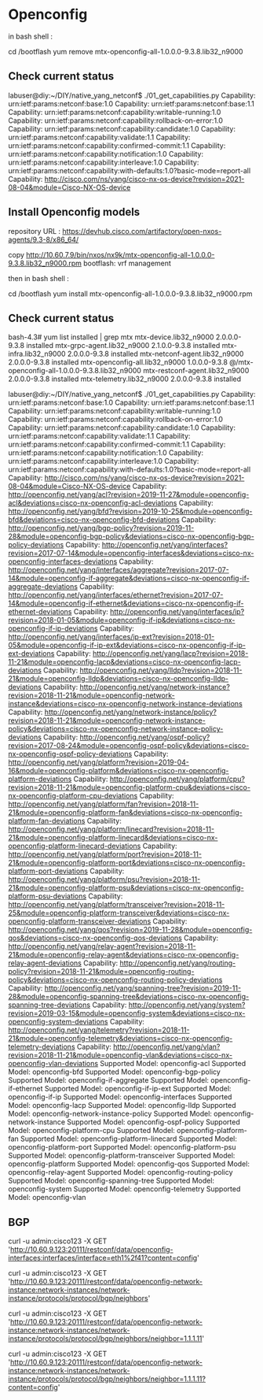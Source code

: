 # Openconfig

in bash shell :

cd /bootflash
yum remove mtx-openconfig-all-1.0.0.0-9.3.8.lib32_n9000

## Check current status
labuser@diy:~/DIY/native_yang_netconf$ ./01_get_capabilities.py
Capability: urn:ietf:params:netconf:base:1.0
Capability: urn:ietf:params:netconf:base:1.1
Capability: urn:ietf:params:netconf:capability:writable-running:1.0
Capability: urn:ietf:params:netconf:capability:rollback-on-error:1.0
Capability: urn:ietf:params:netconf:capability:candidate:1.0
Capability: urn:ietf:params:netconf:capability:validate:1.1
Capability: urn:ietf:params:netconf:capability:confirmed-commit:1.1
Capability: urn:ietf:params:netconf:capability:notification:1.0
Capability: urn:ietf:params:netconf:capability:interleave:1.0
Capability: urn:ietf:params:netconf:capability:with-defaults:1.0?basic-mode=report-all
Capability: http://cisco.com/ns/yang/cisco-nx-os-device?revision=2021-08-04&module=Cisco-NX-OS-device

## Install Openconfig models
repository URL : https://devhub.cisco.com/artifactory/open-nxos-agents/9.3-8/x86_64/

copy http://10.60.7.9/bin/nxos/nx9k/mtx-openconfig-all-1.0.0.0-9.3.8.lib32_n9000.rpm bootflash: vrf management

then in bash shell :

cd /bootflash
yum install mtx-openconfig-all-1.0.0.0-9.3.8.lib32_n9000.rpm

## Check current status
bash-4.3# yum list installed | grep mtx
mtx-device.lib32_n9000                 2.0.0.0-9.3.8                 installed
mtx-grpc-agent.lib32_n9000             2.1.0.0-9.3.8                 installed
mtx-infra.lib32_n9000                  2.0.0.0-9.3.8                 installed
mtx-netconf-agent.lib32_n9000          2.0.0.0-9.3.8                 installed
mtx-openconfig-all.lib32_n9000         1.0.0.0-9.3.8                 @/mtx-openconfig-all-1.0.0.0-9.3.8.lib32_n9000
mtx-restconf-agent.lib32_n9000         2.0.0.0-9.3.8                 installed
mtx-telemetry.lib32_n9000              2.0.0.0-9.3.8                 installed

labuser@diy:~/DIY/native_yang_netconf$ ./01_get_capabilities.py
Capability: urn:ietf:params:netconf:base:1.0
Capability: urn:ietf:params:netconf:base:1.1
Capability: urn:ietf:params:netconf:capability:writable-running:1.0
Capability: urn:ietf:params:netconf:capability:rollback-on-error:1.0
Capability: urn:ietf:params:netconf:capability:candidate:1.0
Capability: urn:ietf:params:netconf:capability:validate:1.1
Capability: urn:ietf:params:netconf:capability:confirmed-commit:1.1
Capability: urn:ietf:params:netconf:capability:notification:1.0
Capability: urn:ietf:params:netconf:capability:interleave:1.0
Capability: urn:ietf:params:netconf:capability:with-defaults:1.0?basic-mode=report-all
Capability: http://cisco.com/ns/yang/cisco-nx-os-device?revision=2021-08-04&module=Cisco-NX-OS-device
Capability: http://openconfig.net/yang/acl?revision=2019-11-27&module=openconfig-acl&deviations=cisco-nx-openconfig-acl-deviations
Capability: http://openconfig.net/yang/bfd?revision=2019-10-25&module=openconfig-bfd&deviations=cisco-nx-openconfig-bfd-deviations
Capability: http://openconfig.net/yang/bgp-policy?revision=2019-11-28&module=openconfig-bgp-policy&deviations=cisco-nx-openconfig-bgp-policy-deviations
Capability: http://openconfig.net/yang/interfaces?revision=2017-07-14&module=openconfig-interfaces&deviations=cisco-nx-openconfig-interfaces-deviations
Capability: http://openconfig.net/yang/interfaces/aggregate?revision=2017-07-14&module=openconfig-if-aggregate&deviations=cisco-nx-openconfig-if-aggregate-deviations
Capability: http://openconfig.net/yang/interfaces/ethernet?revision=2017-07-14&module=openconfig-if-ethernet&deviations=cisco-nx-openconfig-if-ethernet-deviations
Capability: http://openconfig.net/yang/interfaces/ip?revision=2018-01-05&module=openconfig-if-ip&deviations=cisco-nx-openconfig-if-ip-deviations
Capability: http://openconfig.net/yang/interfaces/ip-ext?revision=2018-01-05&module=openconfig-if-ip-ext&deviations=cisco-nx-openconfig-if-ip-ext-deviations
Capability: http://openconfig.net/yang/lacp?revision=2018-11-21&module=openconfig-lacp&deviations=cisco-nx-openconfig-lacp-deviations
Capability: http://openconfig.net/yang/lldp?revision=2018-11-21&module=openconfig-lldp&deviations=cisco-nx-openconfig-lldp-deviations
Capability: http://openconfig.net/yang/network-instance?revision=2018-11-21&module=openconfig-network-instance&deviations=cisco-nx-openconfig-network-instance-deviations
Capability: http://openconfig.net/yang/network-instance/policy?revision=2018-11-21&module=openconfig-network-instance-policy&deviations=cisco-nx-openconfig-network-instance-policy-deviations
Capability: http://openconfig.net/yang/ospf-policy?revision=2017-08-24&module=openconfig-ospf-policy&deviations=cisco-nx-openconfig-ospf-policy-deviations
Capability: http://openconfig.net/yang/platform?revision=2019-04-16&module=openconfig-platform&deviations=cisco-nx-openconfig-platform-deviations
Capability: http://openconfig.net/yang/platform/cpu?revision=2018-11-21&module=openconfig-platform-cpu&deviations=cisco-nx-openconfig-platform-cpu-deviations
Capability: http://openconfig.net/yang/platform/fan?revision=2018-11-21&module=openconfig-platform-fan&deviations=cisco-nx-openconfig-platform-fan-deviations
Capability: http://openconfig.net/yang/platform/linecard?revision=2018-11-21&module=openconfig-platform-linecard&deviations=cisco-nx-openconfig-platform-linecard-deviations
Capability: http://openconfig.net/yang/platform/port?revision=2018-11-21&module=openconfig-platform-port&deviations=cisco-nx-openconfig-platform-port-deviations
Capability: http://openconfig.net/yang/platform/psu?revision=2018-11-21&module=openconfig-platform-psu&deviations=cisco-nx-openconfig-platform-psu-deviations
Capability: http://openconfig.net/yang/platform/transceiver?revision=2018-11-25&module=openconfig-platform-transceiver&deviations=cisco-nx-openconfig-platform-transceiver-deviations
Capability: http://openconfig.net/yang/qos?revision=2019-11-28&module=openconfig-qos&deviations=cisco-nx-openconfig-qos-deviations
Capability: http://openconfig.net/yang/relay-agent?revision=2018-11-21&module=openconfig-relay-agent&deviations=cisco-nx-openconfig-relay-agent-deviations
Capability: http://openconfig.net/yang/routing-policy?revision=2018-11-21&module=openconfig-routing-policy&deviations=cisco-nx-openconfig-routing-policy-deviations
Capability: http://openconfig.net/yang/spanning-tree?revision=2019-11-28&module=openconfig-spanning-tree&deviations=cisco-nx-openconfig-spanning-tree-deviations
Capability: http://openconfig.net/yang/system?revision=2019-03-15&module=openconfig-system&deviations=cisco-nx-openconfig-system-deviations
Capability: http://openconfig.net/yang/telemetry?revision=2018-11-21&module=openconfig-telemetry&deviations=cisco-nx-openconfig-telemetry-deviations
Capability: http://openconfig.net/yang/vlan?revision=2018-11-21&module=openconfig-vlan&deviations=cisco-nx-openconfig-vlan-deviations
Supported Model: openconfig-acl
Supported Model: openconfig-bfd
Supported Model: openconfig-bgp-policy
Supported Model: openconfig-if-aggregate
Supported Model: openconfig-if-ethernet
Supported Model: openconfig-if-ip-ext
Supported Model: openconfig-if-ip
Supported Model: openconfig-interfaces
Supported Model: openconfig-lacp
Supported Model: openconfig-lldp
Supported Model: openconfig-network-instance-policy
Supported Model: openconfig-network-instance
Supported Model: openconfig-ospf-policy
Supported Model: openconfig-platform-cpu
Supported Model: openconfig-platform-fan
Supported Model: openconfig-platform-linecard
Supported Model: openconfig-platform-port
Supported Model: openconfig-platform-psu
Supported Model: openconfig-platform-transceiver
Supported Model: openconfig-platform
Supported Model: openconfig-qos
Supported Model: openconfig-relay-agent
Supported Model: openconfig-routing-policy
Supported Model: openconfig-spanning-tree
Supported Model: openconfig-system
Supported Model: openconfig-telemetry
Supported Model: openconfig-vlan

## BGP


curl -u admin:cisco123 -X GET 'http://10.60.9.123:20111/restconf/data/openconfig-interfaces:interfaces/interface=eth1%2f41?content=config'


curl -u admin:cisco123 -X GET 'http://10.60.9.123:20111/restconf/data/openconfig-network-instance:network-instances/network-instance/protocols/protocol/bgp/neighbors'

curl -u admin:cisco123 -X GET 'http://10.60.9.123:20111/restconf/data/openconfig-network-instance:network-instances/network-instance/protocols/protocol/bgp/neighbors/neighbor=1.1.1.11'

curl -u admin:cisco123 -X GET 'http://10.60.9.123:20111/restconf/data/openconfig-network-instance:network-instances/network-instance/protocols/protocol/bgp/neighbors/neighbor=1.1.1.11?content=config'